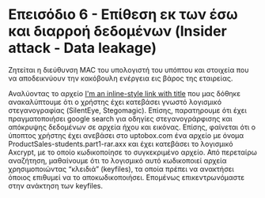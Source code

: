 # Επεισόδιο 6 - Επίθεση εκ των έσω και διαρροή δεδομένων (Insider attack - Data leakage)

Ζητείται η διεύθυνση MAC του υπολογιστή του υπόπτου και στοιχεία που να αποδεικνύουν την κακόβουλη ενέργεια εις βάρος της εταιρείας.

Αναλύοντας το αρχείο [I'm an inline-style link with title](https://drive.google.com/open?id=0B3Mkr-G7WiW3T29aZ3Azd3FNc3c "traffic.pcap") που μας δόθηκε ανακαλύπτουμε ότι ο χρήστης έχει κατεβάσει γνωστό λογισμικό στεγανογραφίας (SilentEye, Stegomagic). Επίσης, παρατηρουμε ότι έχει πραγματοποιήσει google search για οδηγίες στεγανογράρφισης και απόκρυψης δεδομένων σε αρχεία ήχου και εικόνας. Επίσης, φαίνεται ότι ο ύποπτος χρήστης έχει ανεβάσει στο uptobox.com ένα αρχείο με όνομα ProductSales-students.part1-rar.axx και έχει κατεβάσει το λογισμικό Axcrypt, με το οποίο κωδικοποίησε το συγκεκριμένο αρχείο. Από περεταίρω αναζήτηση, μαθαίνουμε ότι το λογισμικό αυτό κωδικοποιεί αρχεία χρησιμοποιώντας “κλειδιά” (keyfiles), τα οποία πρέπει να ανακτήσει όποιος επιθυμεί να το αποκωδικοποιήσει. Επομένως επικεντρωνόμαστε στην ανάκτηση των keyfiles.

